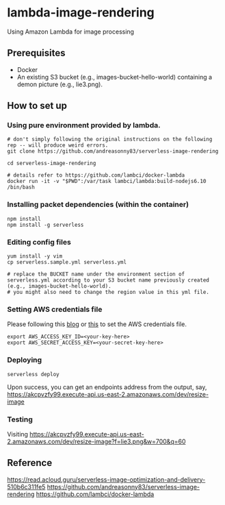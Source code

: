 # lambda-image-rendering
Using Amazon Lambda for image processing

## Prerequisites
* Docker
* An existing S3 bucket (e.g., images-bucket-hello-world) containing a demon picture (e.g., lie3.png). 

## How to set up
### Using pure environment provided by lambda. 
```
# don't simply following the original instructions on the following rep -- will produce weird errors. 
git clone https://github.com/andreasonny83/serverless-image-rendering

cd serverless-image-rendering

# details refer to https://github.com/lambci/docker-lambda
docker run -it -v "$PWD":/var/task lambci/lambda:build-nodejs6.10 /bin/bash
```

### Installing packet dependencies (within the container)
```
npm install
npm install -g serverless
```

### Editing config files
```
yum install -y vim
cp serverless.sample.yml serverless.yml

# replace the BUCKET name under the environment section of serverless.yml according to your S3 bucket name previously created (e.g., images-bucket-hello-world).
# you might also need to change the region value in this yml file. 
```

### Setting AWS credentials file
Please following this [blog](https://read.acloud.guru/serverless-image-optimization-and-delivery-510b6c311fe5) or [this](https://serverless.com/framework/docs/providers/aws/guide/credentials/) to set the AWS credentials file. 
```
export AWS_ACCESS_KEY_ID=<your-key-here>
export AWS_SECRET_ACCESS_KEY=<your-secret-key-here>
```

### Deploying
```
serverless deploy
```
Upon success, you can get an endpoints address from the output, say, https://akcpvzfy99.execute-api.us-east-2.amazonaws.com/dev/resize-image

### Testing
Visiting https://akcpvzfy99.execute-api.us-east-2.amazonaws.com/dev/resize-image?f=lie3.png&w=700&q=60

## Reference
https://read.acloud.guru/serverless-image-optimization-and-delivery-510b6c311fe5
https://github.com/andreasonny83/serverless-image-rendering
https://github.com/lambci/docker-lambda
